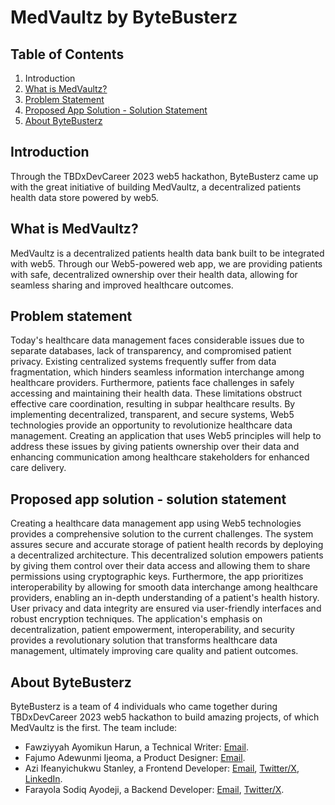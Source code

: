 # MedVaultz by ByteBusterz

## Table of Contents
1. Introduction
2. [What is MedVaultz?](#what-is-medvaultz)
3. [Problem Statement](#problem-statement)
4. [Proposed App Solution - Solution Statement](#proposed-app-solution---solution-statement)
5. [About ByteBusterz](#about-bytebusterz)

## Introduction
Through the TBDxDevCareer 2023 web5 hackathon, ByteBusterz came up with the great initiative of building MedVaultz, a decentralized patients health data store powered by web5.

## What is MedVaultz?
MedVaultz is a decentralized patients health data bank built to be integrated with web5. Through our Web5-powered web app, we are providing patients with safe, decentralized ownership over their health data, allowing for seamless sharing and improved healthcare outcomes.

## Problem statement
Today's healthcare data management faces considerable issues due to separate databases, lack of transparency, and compromised patient privacy. Existing centralized systems frequently suffer from data fragmentation, which hinders seamless information interchange among healthcare providers. Furthermore, patients face challenges in safely accessing and maintaining their health data. These limitations obstruct effective care coordination, resulting in subpar healthcare results. By implementing decentralized, transparent, and secure systems, Web5 technologies provide an opportunity to revolutionize healthcare data management. Creating an application that uses Web5 principles will help to address these issues by giving patients ownership over their data and enhancing communication among healthcare stakeholders for enhanced care delivery.

## Proposed app solution - solution statement
Creating a healthcare data management app using Web5 technologies provides a comprehensive solution to the current challenges. The system assures secure and accurate storage of patient health records by deploying a decentralized architecture. This decentralized solution empowers patients by giving them control over their data access and allowing them to share permissions using cryptographic keys. Furthermore, the app prioritizes interoperability by allowing for smooth data interchange among healthcare providers, enabling an in-depth understanding of a patient's health history. User privacy and data integrity are ensured via user-friendly interfaces and robust encryption techniques. The application's emphasis on decentralization, patient empowerment, interoperability, and security provides a revolutionary solution that transforms healthcare data management, ultimately improving care quality and patient outcomes.

## About ByteBusterz
ByteBusterz is a team of 4 individuals who came together during TBDxDevCareer 2023 web5 hackathon to build amazing projects, of which MedVaultz is the first.
The team include:
- Fawziyyah Ayomikun Harun, a Technical Writer: [Email](mailto:fawzyharun@gmail.com).
- Fajumo Adewunmi Ijeoma, a Product Designer: [Email](mailto:adefajumo@gmail.com).
- Azi Ifeanyichukwu Stanley, a Frontend Developer: [Email](mailto:azistanley17@gmail.com), [Twitter/X](https://twitter.com/StanleyAzi), [LinkedIn](https://www.linkedin.com/in/stanley-azi-475044217/).
- Farayola Sodiq Ayodeji, a Backend Developer: [Email](mailto:thasquirrie@gmail.com), [Twitter/X](https://twitter.com/thasquirrie).
